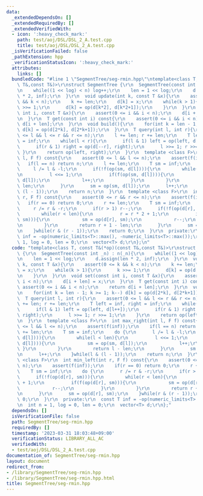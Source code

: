 ```yaml
---
data:
  _extendedDependsOn: []
  _extendedRequiredBy: []
  _extendedVerifiedWith:
  - icon: ':heavy_check_mark:'
    path: test/aoj/DSL/DSL_2_A.test.cpp
    title: test/aoj/DSL/DSL_2_A.test.cpp
  _isVerificationFailed: false
  _pathExtension: hpp
  _verificationStatusIcon: ':heavy_check_mark:'
  attributes:
    links: []
  bundledCode: "#line 1 \"SegmentTree/seg-rmin.hpp\"\ntemplate<class T, const T&(*op)(const\
    \ T&,const T&)>\r\nstruct SegmentTree {\r\n  SegmentTree(const int _n) : n(_n){\r\
    \n    while((1 << log) < n) log++;\r\n    len = 1 << log;\r\n    d.assign(len\
    \ * 2, inf);\r\n  }\r\n  void update(int k, const T &x){\r\n    assert(0 <= k\
    \ && k < n);\r\n    k += len;\r\n    d[k] = x;\r\n    while(k > 1){\r\n      k\
    \ >>= 1;\r\n      d[k] = op(d[k*2], d[k*2+1]);\r\n    }\r\n  }\r\n  void set(const\
    \ int i, const T &x){\r\n    assert(0 <= i && i < n);\r\n    d[i + len] = x;\r\
    \n  }\r\n  T get(const int i) const{\r\n    assert(0 <= i && i < n);\r\n    return\
    \ d[i + len];\r\n  }\r\n  void build(){\r\n    for(int k = len - 1; k >= 1; k--)\
    \ d[k] = op(d[2*k], d[2*k+1]);\r\n  }\r\n  T query(int l, int r){\r\n    assert(0\
    \ <= l && l <= r && r <= n);\r\n    l += len; r += len;\r\n    T left = inf, right\
    \ = inf;\r\n    while(l < r){\r\n      if(l & 1) left = op(left, d[l++]);\r\n\
    \      if(r & 1) right = op(d[--r], right);\r\n      l >>= 1; r >>= 1;\r\n   \
    \ }\r\n    return op(left, right);\r\n  }\r\n  template <class F>\r\n  int max_right(int\
    \ l, F f) const{\r\n    assert(0 <= l && l <= n);\r\n    assert(f(inf));\r\n \
    \   if(l == n) return n;\r\n    l += len;\r\n    T sm = inf;\r\n    do {\r\n \
    \     l /= l & -l;\r\n      if(!f(op(sm, d[l]))){\r\n        while(l < len){\r\
    \n          l <<= 1;\r\n          if(f(op(sm, d[l]))){\r\n            sm = op(sm,\
    \ d[l]);\r\n            l++;\r\n          }\r\n        }\r\n        return l -\
    \ len;\r\n      }\r\n      sm = op(sm, d[l]);\r\n      l++;\r\n    }while(l &\
    \ (l - 1));\r\n    return n;\r\n  }\r\n  template <class F>\r\n  int min_left(int\
    \ r, F f) const{\r\n    assert(0 <= r && r <= n);\r\n    assert(f(inf));\r\n \
    \   if(r == 0) return 0;\r\n    r += len;\r\n    T sm = inf;\r\n    do {\r\n \
    \     r /= r & -r;\r\n      if(r > 1) r--;\r\n      if(!f(op(d[r], sm))){\r\n\
    \        while(r < len){\r\n          r = r * 2 + 1;\r\n          if(f(op(d[r],\
    \ sm))){\r\n            sm = op(d[r], sm);\r\n            r--;\r\n          }\r\
    \n        }\r\n        return r + 1 - len;\r\n      }\r\n      sm = op(d[r], sm);\r\
    \n    }while(r & (r - 1));\r\n    return 0;\r\n  }\r\n  private:\r\n  const T\
    \ inf = -op(numeric_limits<T>::max(), -numeric_limits<T>::max());\r\n  int n =\
    \ 1, log = 0, len = 0;\r\n  vector<T> d;\r\n};\n"
  code: "template<class T, const T&(*op)(const T&,const T&)>\r\nstruct SegmentTree\
    \ {\r\n  SegmentTree(const int _n) : n(_n){\r\n    while((1 << log) < n) log++;\r\
    \n    len = 1 << log;\r\n    d.assign(len * 2, inf);\r\n  }\r\n  void update(int\
    \ k, const T &x){\r\n    assert(0 <= k && k < n);\r\n    k += len;\r\n    d[k]\
    \ = x;\r\n    while(k > 1){\r\n      k >>= 1;\r\n      d[k] = op(d[k*2], d[k*2+1]);\r\
    \n    }\r\n  }\r\n  void set(const int i, const T &x){\r\n    assert(0 <= i &&\
    \ i < n);\r\n    d[i + len] = x;\r\n  }\r\n  T get(const int i) const{\r\n   \
    \ assert(0 <= i && i < n);\r\n    return d[i + len];\r\n  }\r\n  void build(){\r\
    \n    for(int k = len - 1; k >= 1; k--) d[k] = op(d[2*k], d[2*k+1]);\r\n  }\r\n\
    \  T query(int l, int r){\r\n    assert(0 <= l && l <= r && r <= n);\r\n    l\
    \ += len; r += len;\r\n    T left = inf, right = inf;\r\n    while(l < r){\r\n\
    \      if(l & 1) left = op(left, d[l++]);\r\n      if(r & 1) right = op(d[--r],\
    \ right);\r\n      l >>= 1; r >>= 1;\r\n    }\r\n    return op(left, right);\r\
    \n  }\r\n  template <class F>\r\n  int max_right(int l, F f) const{\r\n    assert(0\
    \ <= l && l <= n);\r\n    assert(f(inf));\r\n    if(l == n) return n;\r\n    l\
    \ += len;\r\n    T sm = inf;\r\n    do {\r\n      l /= l & -l;\r\n      if(!f(op(sm,\
    \ d[l]))){\r\n        while(l < len){\r\n          l <<= 1;\r\n          if(f(op(sm,\
    \ d[l]))){\r\n            sm = op(sm, d[l]);\r\n            l++;\r\n         \
    \ }\r\n        }\r\n        return l - len;\r\n      }\r\n      sm = op(sm, d[l]);\r\
    \n      l++;\r\n    }while(l & (l - 1));\r\n    return n;\r\n  }\r\n  template\
    \ <class F>\r\n  int min_left(int r, F f) const{\r\n    assert(0 <= r && r <=\
    \ n);\r\n    assert(f(inf));\r\n    if(r == 0) return 0;\r\n    r += len;\r\n\
    \    T sm = inf;\r\n    do {\r\n      r /= r & -r;\r\n      if(r > 1) r--;\r\n\
    \      if(!f(op(d[r], sm))){\r\n        while(r < len){\r\n          r = r * 2\
    \ + 1;\r\n          if(f(op(d[r], sm))){\r\n            sm = op(d[r], sm);\r\n\
    \            r--;\r\n          }\r\n        }\r\n        return r + 1 - len;\r\
    \n      }\r\n      sm = op(d[r], sm);\r\n    }while(r & (r - 1));\r\n    return\
    \ 0;\r\n  }\r\n  private:\r\n  const T inf = -op(numeric_limits<T>::max(), -numeric_limits<T>::max());\r\
    \n  int n = 1, log = 0, len = 0;\r\n  vector<T> d;\r\n};"
  dependsOn: []
  isVerificationFile: false
  path: SegmentTree/seg-rmin.hpp
  requiredBy: []
  timestamp: '2023-03-31 18:03:48+09:00'
  verificationStatus: LIBRARY_ALL_AC
  verifiedWith:
  - test/aoj/DSL/DSL_2_A.test.cpp
documentation_of: SegmentTree/seg-rmin.hpp
layout: document
redirect_from:
- /library/SegmentTree/seg-rmin.hpp
- /library/SegmentTree/seg-rmin.hpp.html
title: SegmentTree/seg-rmin.hpp
---
```

